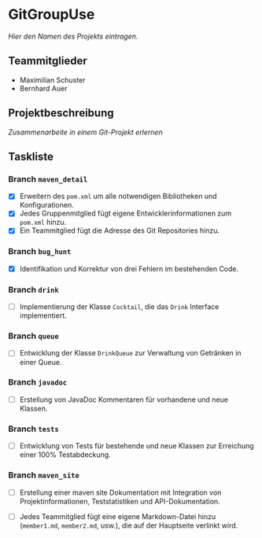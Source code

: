 # GitGroupUse

*Hier den Namen des Projekts eintragen.*

## Teammitglieder

- Maximilian Schuster
- Bernhard Auer

## Projektbeschreibung

*Zusammenarbeite in einem Git-Projekt erlernen*
## Taskliste

### Branch `maven_detail`
- [x] Erweitern des `pom.xml` um alle notwendigen Bibliotheken und Konfigurationen.
- [x] Jedes Gruppenmitglied fügt eigene Entwicklerinformationen zum `pom.xml` hinzu.
- [x] Ein Teammitglied fügt die Adresse des Git Repositories hinzu.

### Branch `bug_hunt`
- [x] Identifikation und Korrektur von drei Fehlern im bestehenden Code.

### Branch `drink`
- [ ] Implementierung der Klasse `Cocktail`, die das `Drink` Interface implementiert.

### Branch `queue`
- [ ] Entwicklung der Klasse `DrinkQueue` zur Verwaltung von Getränken in einer Queue.

### Branch `javadoc`
- [ ] Erstellung von JavaDoc Kommentaren für vorhandene und neue Klassen.

### Branch `tests`
- [ ] Entwicklung von Tests für bestehende und neue Klassen zur Erreichung einer 100% Testabdeckung.

### Branch `maven_site`
- [ ] Erstellung einer maven site Dokumentation mit Integration von Projektinformationen, Teststatistiken und API-Dokumentation.
- [ ] Jedes Teammitglied fügt eine eigene Markdown-Datei hinzu (`member1.md`, `member2.md`, usw.), die auf der Hauptseite verlinkt wird.


